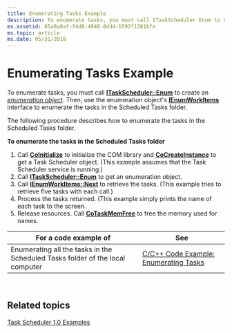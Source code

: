 ```yaml
---
title: Enumerating Tasks Example
description: To enumerate tasks, you must call ITaskScheduler Enum to create an enumeration object. Then, use the enumeration object's IEnumWorkItems interface to enumerate the tasks in the Scheduled Tasks folder.
ms.assetid: 65a8a8af-f4d8-4948-8dd4-b592f1381bfe
ms.topic: article
ms.date: 05/31/2018
---
```


# Enumerating Tasks Example

To enumerate tasks, you must call [**ITaskScheduler::Enum**](/windows/desktop/api/Mstask/nf-mstask-itaskscheduler-enum) to create an [*enumeration object*](e.md). Then, use the enumeration object's [**IEnumWorkItems**](/windows/desktop/api/Mstask/nn-mstask-ienumworkitems) interface to enumerate the tasks in the Scheduled Tasks folder.

The following procedure describes how to enumerate the tasks in the Scheduled Tasks folder.

**To enumerate the tasks in the Scheduled Tasks folder**

1.  Call [**CoInitialize**](/windows/win32/api/objbase/nf-objbase-coinitialize) to initialize the COM library and [**CoCreateInstance**](/windows/win32/api/combaseapi/nf-combaseapi-cocreateinstance) to get a Task Scheduler object. (This example assumes that the Task Scheduler service is running.)
2.  Call [**ITaskScheduler::Enum**](/windows/desktop/api/Mstask/nf-mstask-itaskscheduler-enum) to get an enumeration object.
3.  Call [**IEnumWorkItems::Next**](/windows/desktop/api/Mstask/nf-mstask-ienumworkitems-next) to retrieve the tasks. (This example tries to retrieve five tasks with each call.)
4.  Process the tasks returned. (This example simply prints the name of each task to the screen.
5.  Release resources. Call [**CoTaskMemFree**](/windows/win32/api/combaseapi/nf-combaseapi-cotaskmemfree) to free the memory used for names.



| For a code example of                                                         | See                                                                             |
|-------------------------------------------------------------------------------|---------------------------------------------------------------------------------|
| Enumerating all the tasks in the Scheduled Tasks folder of the local computer | [C/C++ Code Example: Enumerating Tasks](c-c-code-example-enumerating-tasks.md) |



 

## Related topics

<dl> <dt>

[Task Scheduler 1.0 Examples](task-scheduler-1-0-examples.md)
</dt> </dl>

 

 